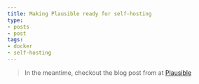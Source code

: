 ```yaml
---
title: Making Plausible ready for self-hosting 
type:
- posts
- post
tags: 
- docker
- self-hosting
---
```

>In the meantime, checkout the blog post from at [Plausible](https://plausible.io/blog/self-hosted-web-analytics-beta)
